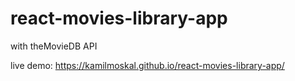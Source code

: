 # react-movies-library-app
with theMovieDB API

live demo: https://kamilmoskal.github.io/react-movies-library-app/
